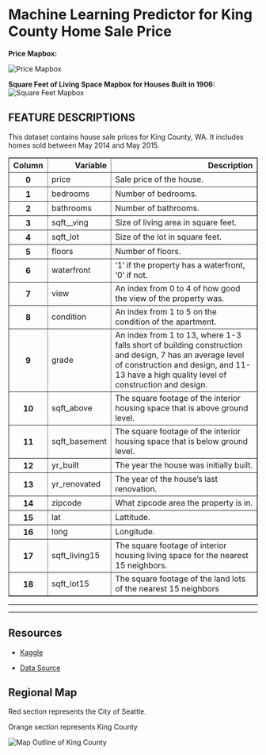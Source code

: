 # Machine Learning Predictor for King County Home Sale Price

**Price Mapbox:**

![Price Mapbox](https://github.com/aidanandrucyk/Machine_Learning_Predictor_for_King_County_Home_Sale_Price/blob/master/img/price_map.png)

**Square Feet of Living Space Mapbox for Houses Built in 1906:**
![Square Feet Mapbox](https://github.com/aidanandrucyk/Machine_Learning_Predictor_for_King_County_Home_Sale_Price/blob/master/img/sqrt_feet_map.png)

## FEATURE DESCRIPTIONS
<p>This dataset contains house sale prices for King County, WA. It includes homes sold between May 2014 and May 2015.</p>
<table border="1" class="dataframe">
  <thead>
    <tr style="text-align: right;">
      <th>Column</th>
      <th>Variable</th>
      <th>Description</th>
    </tr>
  </thead>
  <tbody>
    <tr>
      <th>0</th>
      <td>price</td>
      <td>Sale price of the house.</td>
    </tr>
    <tr>
      <th>1</th>
      <td>bedrooms</td>
      <td>Number of bedrooms.</td>
    </tr>
    <tr>
      <th>2</th>
      <td>bathrooms</td>
      <td>Number of bathrooms.</td>
    </tr>
    <tr>
      <th>3</th>
      <td>sqft__ving</td>
      <td>Size of living area in square feet.</td>
    </tr>
    <tr>
      <th>4</th>
      <td>sqft_lot</td>
      <td>Size of the lot in square feet.</td>
    </tr>
    <tr>
      <th>5</th>
      <td>floors</td>
      <td>Number of floors.</td>
    </tr>
    <tr>
      <th>6</th>
      <td>waterfront</td>
      <td>‘1’ if the property has a waterfront, ‘0’ if not.</td>
    </tr>
    <tr>
      <th>7</th>
      <td>view</td>
      <td>An index from 0 to 4 of how good the view of the property was.</td>
    </tr>
    <tr>
      <th>8</th>
      <td>condition</td>
      <td>An index from 1 to 5 on the condition of the apartment.</td>
    </tr>
    <tr>
      <th>9</th>
      <td>grade</td>
      <td>An index from 1 to 13, where 1-3 falls short of building construction and design, 7 has an average level of construction and design, and 11-13 have a high quality level of construction and design.</td>
    </tr>
    <tr>
      <th>10</th>
      <td>sqft_above</td>
      <td>The square footage of the interior housing space that is above ground level.</td>
    </tr>
    <tr>
      <th>11</th>
      <td>sqft_basement </td>
      <td>The square footage of the interior housing space that is below ground level.</td>
    </tr>
    <tr>
      <th>12</th>
      <td>yr_built</td>
      <td>The year the house was initially built.</td>
    </tr>
    <tr>
      <th>13</th>
      <td>yr_renovated</td>
      <td>The year of the house’s last renovation.</td>
    </tr>
    <tr>
      <th>14</th>
      <td>zipcode</td>
      <td>What zipcode area the property is in.</td>
    </tr>
    <tr>
      <th>15</th>
      <td>lat</td>
      <td>Lattitude.</td>
    </tr>
    <tr>
      <th>16</th>
      <td>long</td>
      <td>Longitude.</td>
    </tr>
        <tr>
      <th>17</th>
      <td>sqft_living15</td>
      <td>The square footage of interior housing living space for the nearest 15 neighbors.</td>
    </tr>
        <tr>
      <th>18</th>
      <td>sqft_lot15</td>
      <td>The square footage of the land lots of the nearest 15 neighbors</td>
    </tr>
  </tbody>
</table>

---
----
## Resources
- [Kaggle](https://www.kaggle.com/harlfoxem/housesalesprediction)

- [Data Source](https://geodacenter.github.io/data-and-lab//KingCounty-HouseSales2015/)

## Regional Map

Red section represents the City of Seattle.

Orange section represents King County

![Map Outline of King County](https://upload.wikimedia.org/wikipedia/commons/thumb/f/fe/King_County_Washington_Incorporated_and_Unincorporated_areas_Burien_Highlighted.svg/1200px-King_County_Washington_Incorporated_and_Unincorporated_areas_Burien_Highlighted.svg.png)
